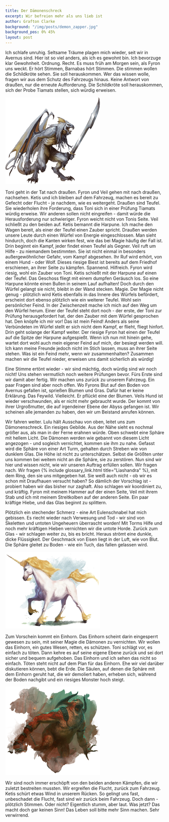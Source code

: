 ```yaml
---
title: Der Dämonenschreck
excerpt: Wir befreien mehr als uns lieb ist
author: Grafton Clarke
background: "/img/posts/demon_zapper.jpg"
background_pos: 0% 45%
layout: post
---
```


Ich schlafe unruhig. Seltsame Träume plagen mich wieder, seit wir in Avernus
sind. Hier ist so viel anders, als ich es gewohnt bin. Ich bevorzuge klar
Gewohnheit. Ordnung. Recht. Es muss früh am Morgen sein, als Fyron uns weckt.
Er hört Stimmen, Barnabas hört Stimmen. Die stimmen wollen die Schildkröte
sehen. Sie soll herauskommen. Wer das wissen wolle, fragen wir aus dem Schutz
des Fahrzeugs hinaus. Keine Antwort von draußen, nur die erneute Aufforderung.
Die Schildkröte soll herauskommen, sich der Probe Tiamats stellen, sich würdig
erweisen.

![Abishai](/img/posts/abishai.png)

Toni geht in der Tat nach draußen. Fyron und Veil gehen mit nach draußen,
nachsehen. Ketis und ich bleiben auf dem Fahrzeug, machen es bereit zu Gefecht
oder Flucht - je nachdem, wie es weitergeht. Draußen sind Teufel. Sie
wiederholen ihre Forderung, dass Toni sich in einer Prüfung Tiamats würdig
erweise. Wir anderen sollen nicht eingreifen - damit würde die Herausforderung
nur schwieriger. Fyron weicht nicht von Tonis Seite. Veil schließt zu den
beiden auf. Ketis bemannt die Harpune. Ich mache den Wagen bereit, als einer
der Teufel einen Zauber spricht. Draußen werden unsere Leute durch einen Würfel
von Energie eingeschlossen. Man sieht hindurch, doch die Kanten wirken fest,
wie das bei Magie häufig der Fall ist. Drin beginnt ein Kampf, jeder findet
einen Teufel als Gegner. Veil ruft um Hilfe - zu niemandem bestimmten. Sie ist
nicht einmal in besonders außergewöhnlicher Gefahr, vom Kampf abgesehen. Ihr
Ruf wird erhört, von einem Hund - oder Wolf. Dieses riesige Biest ist bereits
auf dem Friedhof erschienen, an ihrer Seite zu kämpfen. Spannend. Hilfreich.
Fyron wird riesig, wohl ein Zauber von Toni. Ketis schießt mit der Harpune auf
einen der Teufel. Das Geschoss fliegt mit einem dumpfen Geräusch los. So eine
Harpune könnte einen Bullen in seinem Lauf aufhalten! Doch durch den Würfel
gelangt sie nicht, bleibt in der Wand stecken. Magie. Der Magie nicht genug -
plötzlich wird Ketis ebenfalls in das Innere des Würfels befördert, erscheint
dort ebenso plötzlich wie ein weiterer Teufel. Wohl sein persönlicher Feind. In
der Zwischenzeit mache ich mich auf den Weg um den Würfel herum. Einer der
Teufel steht dort noch - der erste, der Toni zur Prüfung herausgefordert hat,
der den Zauber mit dem Würfel gesprochen hat. Den knöpfe ich mir vor! Das ist
mein Feind! Anders als seine Verbündeten im Würfel stellt er sich nicht dem
Kampf, er flieht, fliegt hinfort. Drin geht solange der Kampf weiter. Der
riesige Fyron hat einen der Teufel auf die Spitze der Harpune aufgespießt. Wenn
ich nun mit hinein gehe, wartet dort wohl auch mein eigener Feind auf mich, der
besiegt werden will. Ich kann meine Freunde jedoch nicht im Stich lassen, muss
an ihrer Seite stehen. Was ist ein Feind mehr, wenn wir zusammenhalten?
Zusammen machen wir die Teufel nieder, erweisen uns damit sicherlich als
würdig!

Eine Stimme ertönt wieder - wir sind mächtig, doch würdig sind wir noch nicht!
Uns stehen vermutlich noch weitere Prüfungen bevor. Fürs Erste sind wir damit
aber fertig. Wir machen uns zurück zu unserem Fahrzeug. Ein paar Fragen sind
aber noch offen. Wo Fyrons Blut auf den Boden von Avernus gefallen ist,
sprießen Blumen und Gras. Dafür hat er keine Erklärung. Das Feywild.
Vielleicht. Er pflückt eine der Blumen. Veils Hund ist wieder verschwunden, als
er nicht mehr gebraucht wurde. Der kommt von ihrer Urgroßmutter, die auf
irgendeiner Ebene der Abyss gefangen ist. Wir scheinen alle jemanden zu haben,
den wir um Beistand anrufen können.

Wir fahren weiter. Lulu hält Ausschau von oben, leitet uns zum Dämonenschreck.
Ein riesiges Gebilde. Aus der Nähe sieht es nochmal größer aus, als man in der
Ferne erahnen würde. Oben schwebt eine Sphäre mit hellem Licht. Die Dämonen
werden wie gebannt von diesem Licht angezogen - und sogleich vernichtet, kommen
sie ihm zu nahe. Gefasst wird die Sphäre von einer Art Turm, gehalten durch
Streben wie von dunklem Glas. Die Höhe ist nicht zu unterschätzen. Selbst die
Größten unter uns kommen bei weitem nicht an die Sphäre, sie zu zerstören. Nun
sind wir hier und wissen nicht, wie wir unseren Auftrag erfüllen sollen. Wir
fragen nach. Wir fragen {% include glossary_link.html title="Liashandra" %}, mit dem Ring, den sie uns mitgegeben hat.
Sie weiß auch nicht - ob wir es schon mit Draufhauen versucht haben? So dämlich
der Vorschlag ist - probiert haben wir das bisher nur zaghaft. Also schlagen
wir koordiniert zu, und kräftig. Fyron mit meinem Hammer auf der einen Seite,
Veil mit ihrem Stab und ich mit meinem Streitkolben auf der anderen Seite. Ein
paar kräftige Hiebe, und das Glas beginnt zu splittern.

Plötzlich ein stechender Schmerz - eine Art Eulenschnabel hat mich gebissen. Es
riecht wieder nach Verwesung und Tod - wir sind von Skeletten und untoten
Ungeheuern überrascht worden! Mit Torms Hilfe und noch mehr kräftigen Hieben
vernichten wir die untote Horde. Zurück zum Glas - wir schlagen weiter zu, bis
es bricht. Heraus strömt eine dunkle, dicke Flüssigkeit. Der Geschmack von
Eisen liegt in der Luft, wie von Blut. Die Sphäre gleitet zu Boden - wie ein
Tuch, das fallen gelassen wird.

![Einhorn](/img/posts/unicorn.png)

Zum Vorschein kommt ein Einhorn. Das Einhorn scheint darin eingesperrt gewesen
zu sein, mit seiner Magie die Dämonen zu vernichten. Wir wollen das Einhorn,
ein gutes Wesen, retten, es schützen. Toni schlägt vor, es einfach zu töten.
Dann kehre es auf seine eigene Ebene zurück und sei dort sicher und bequem
aufgehoben. Das Einhorn und ich sehen das nicht so einfach. Töten steht nicht
auf dem Plan für das Einhorn. Ehe wir viel darüber diskutieren können, bebt die
Erde. Die Säulen, auf denen die Sphäre mit dem Einhorn geruht hat, die wir
demoliert haben, erheben sich, während der Boden nachgibt und ein riesiges
Monster hoch steigt.

![Sire of Insanity](/img/posts/sire_of_insanity.png)

Wir sind noch immer erschöpft von den beiden anderen Kämpfen, die wir zuletzt
bestreiten mussten. Wir ergreifen die Flucht, zurück zum Fahrzeug. Ketis schürt
etwas Wind in unserem Rücken. So gelingt uns fast, unbeschadet die Flucht, fast
sind wir zurück beim Fahrzeug. Doch dann - plötzlich Stimmen. Oder nicht?
Eigentlich stumm, aber laut. Was jetzt? Das macht doch gar keinen Sinn! Das
Leben soll bitte mehr Sinn machen. Sehr verwirrend.
